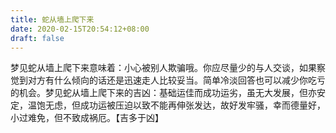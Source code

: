 ```yaml
---
title: 蛇从墙上爬下来
date: 2020-02-15T20:54:12+08:00
draft: false
---
```


梦见蛇从墙上爬下来意味着：小心被别人欺骗哦。你应尽量少的与人交谈，如果察觉到对方有什么倾向的话还是迅速走人比较妥当。简单冷淡回答也可以减少你吃亏的机会。梦见蛇从墙上爬下来的吉凶：基础运佳而成功运劣，虽无大发展，但亦安定，温饱无虑，但成功运被压迫以致不能再伸张发达，故好发牢骚，幸而德量好，小过难免，但不致成祸厄。【吉多于凶】